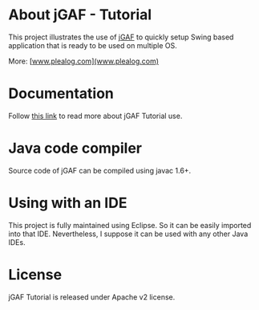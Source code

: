 # About jGAF - Tutorial

This project illustrates the use of [jGAF](https://github.com/pgdurand/jGAF) to quickly setup Swing based application that is
ready to be used on multiple OS.

More: [www.plealog.com](www.plealog.com)

# Documentation

Follow [this link](http://www.plealog.com/s/index.php/documents) to read more about jGAF Tutorial use.

# Java code compiler

Source code of jGAF can be compiled using javac 1.6+.

# Using with an IDE

This project is fully maintained using Eclipse. So it can be easily imported into that IDE. Nevertheless,
I suppose it can be used with any other Java IDEs.

# License

jGAF Tutorial is released under Apache v2 license.


